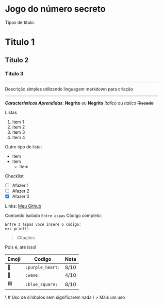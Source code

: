 # Jogo do número secreto

Tipos de título:
# Titulo 1
## Titulo 2
### Titulo 3
___
Descrição simples utilizando linguagem markdown para criação
___
*__Características Aprendidas__*:
**Negrito** ou __Negrito__
*Italico* ou _Italico_
~~Riscado~~


Listas
1. Item 1
2. Item 2
3. Item 3
4. Item 4

Outro tipo de lista:
- Item
- Item
  - Item 

Checklist
 - [ ] Afazer 1
 - [ ] Afazer 2
 - [x] Afazer 3

Links:
[Meu Github](https://github.com/johncbraga/)

Comando isolado
`Entre aspas`
Código completo:
```
Entre 3 áspas você insere o código:
ex: print()
```

> Citações
<p>Pois é, até isso!</p>


Emoji | Codigo | Nota
-----|-----|-----
💜 | `:purple_heart:` | 8/10
👋 | `:wave:` | 4/10
🟦 | `:blue_square:` | 8/10


\ # Uso de símbolos sem significarem nada
\ > Mais um uso
